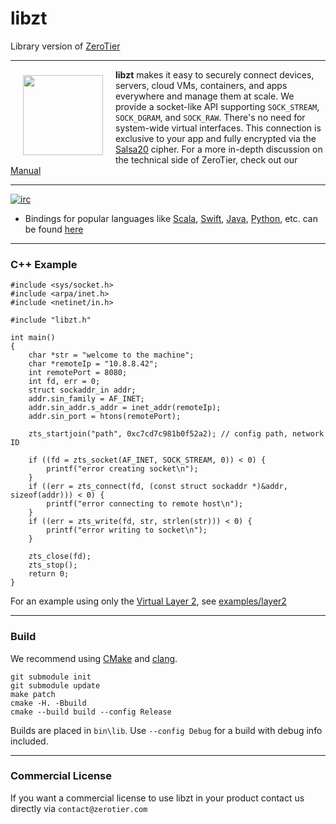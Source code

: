 # libzt
Library version of [ZeroTier](https://github.com/zerotier/ZeroTierOne)
***

<a href="https://www.zerotier.com/?pk_campaign=github_libzt"><img src="https://raw.githubusercontent.com/zerotier/ZeroTierOne/master/artwork/ZeroTierIcon.png" width="128" height="128" align="left" hspace="20" vspace="9"></a>

**libzt** makes it easy to securely connect devices, servers, cloud VMs, containers, and apps everywhere and manage them at scale. We provide a socket-like API supporting `SOCK_STREAM`, `SOCK_DGRAM`, and `SOCK_RAW`. There's no need for system-wide virtual interfaces. This connection is exclusive to your app and fully encrypted via the [Salsa20](https://en.wikipedia.org/wiki/Salsa20) cipher. For a more in-depth discussion on the technical side of ZeroTier, check out our [Manual](https://www.zerotier.com/manual.shtml?pk_campaign=github_libzt)

<hr>

[![irc](https://img.shields.io/badge/IRC-%23zerotier%20on%20freenode-orange.svg)](https://webchat.freenode.net/?channels=zerotier)

 - Bindings for popular languages like [Scala](examples/scala), [Swift](examples/swift), [Java](examples/java), [Python](examples/python), etc. can be found [here](examples/)

*** 

### C++ Example

```
#include <sys/socket.h>
#include <arpa/inet.h>
#include <netinet/in.h>

#include "libzt.h"

int main() 
{
	char *str = "welcome to the machine";
	char *remoteIp = "10.8.8.42";
	int remotePort = 8080;
	int fd, err = 0;
	struct sockaddr_in addr;
	addr.sin_family = AF_INET;
	addr.sin_addr.s_addr = inet_addr(remoteIp);
	addr.sin_port = htons(remotePort);

	zts_startjoin("path", 0xc7cd7c981b0f52a2); // config path, network ID

	if ((fd = zts_socket(AF_INET, SOCK_STREAM, 0)) < 0) {
		printf("error creating socket\n");
	}
	if ((err = zts_connect(fd, (const struct sockaddr *)&addr, sizeof(addr))) < 0) {
		printf("error connecting to remote host\n");
	}
	if ((err = zts_write(fd, str, strlen(str))) < 0) {
		printf("error writing to socket\n");
	}

	zts_close(fd);
	zts_stop();
	return 0;
}
```

For an example using only the [Virtual Layer 2](https://www.zerotier.com/manual.shtml#2_2?pk_campaign=github_libzt), see [examples/layer2](examples/layer2/layer2.cpp)

***

### Build

We recommend using [CMake](https://cmake.org/) and [clang](https://en.wikipedia.org/wiki/Clang).

```
git submodule init
git submodule update
make patch
cmake -H. -Bbuild
cmake --build build --config Release 
```

Builds are placed in `bin\lib`. Use `--config Debug` for a build with debug info included.

***

### Commercial License

If you want a commercial license to use libzt in your product contact us directly via `contact@zerotier.com`

